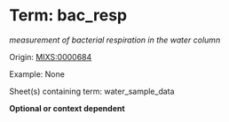 # Term: bac_resp

*measurement of bacterial respiration in the water column*

Origin: [MIXS:0000684](https://w3id.org/mixs/0000684)

Example: None

Sheet(s) containing term: water_sample_data

**Optional or context dependent**